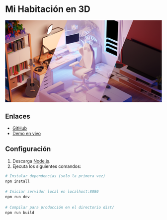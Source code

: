 # Mi Habitación en 3D

![Vista previa de Mi Habitación en 3D](./static/social/share-1200x630.png)

## Enlaces

- [GitHub](https://github.com/brunosimon/my-room-in-3d)
- [Demo en vivo](https://my-room-in-3d.vercel.app)

## Configuración

1. Descarga [Node.js](https://nodejs.org/es/download/).
2. Ejecuta los siguientes comandos:

```bash
# Instalar dependencias (solo la primera vez)
npm install

# Iniciar servidor local en localhost:8080
npm run dev

# Compilar para producción en el directorio dist/
npm run build
```

